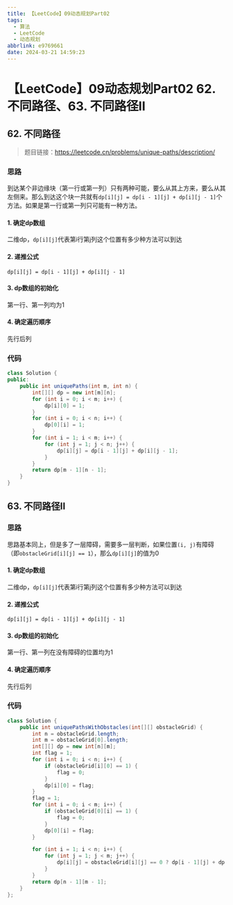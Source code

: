 ```yaml
---
title: 【LeetCode】09动态规划Part02
tags:
  - 算法
  - LeetCode
  - 动态规划
abbrlink: e9769661
date: 2024-03-21 14:59:23
---
```


# 【LeetCode】09动态规划Part02  62. 不同路径、63. 不同路径II



## 62. 不同路径

>   题目链接：https://leetcode.cn/problems/unique-paths/description/

### 思路

到达某个非边缘块（第一行或第一列）只有两种可能，要么从其上方来，要么从其左侧来。那么到达这个块一共就有`dp[i][j] = dp[i - 1][j] + dp[i][j - 1]`个方法。如果是第一行或第一列只可能有一种方法。

#### 1. 确定dp数组

二维dp，`dp[i][j]`代表第i行第j列这个位置有多少种方法可以到达

#### 2. 递推公式

`dp[i][j] = dp[i - 1][j] + dp[i][j - 1]`

#### 3. dp数组的初始化

第一行、第一列均为1

#### 4. 确定遍历顺序

先行后列



### 代码

``` java
class Solution {
public:
    public int uniquePaths(int m, int n) {
        int[][] dp = new int[m][n];
        for (int i = 0; i < m; i++) {
            dp[i][0] = 1;
        }
        for (int i = 0; i < n; i++) {
            dp[0][i] = 1;
        }
        for (int i = 1; i < m; i++) {
            for (int j = 1; j < n; j++) {
                dp[i][j] = dp[i - 1][j] + dp[i][j - 1];
            }
        }
        return dp[m - 1][n - 1];
    }
}
```



## 63. 不同路径II

### 思路

思路基本同上，但是多了一层障碍，需要多一层判断，如果位置`(i, j)`有障碍（即`obstacleGrid[i][j] == 1`），那么`dp[i][j]`的值为0

#### 1. 确定dp数组

二维dp，`dp[i][j]`代表第i行第j列这个位置有多少种方法可以到达

#### 2. 递推公式

`dp[i][j] = dp[i - 1][j] + dp[i][j - 1]`

#### 3. dp数组的初始化

第一行、第一列在没有障碍的位置均为1

#### 4. 确定遍历顺序

先行后列



### 代码

``` java
class Solution {
    public int uniquePathsWithObstacles(int[][] obstacleGrid) {
        int n = obstacleGrid.length;
        int m = obstacleGrid[0].length;
        int[][] dp = new int[n][m];
        int flag = 1;
        for (int i = 0; i < n; i++) {
            if (obstacleGrid[i][0] == 1) {
                flag = 0;
            }
            dp[i][0] = flag;
        }
        flag = 1;
        for (int i = 0; i < m; i++) {
            if (obstacleGrid[0][i] == 1) {
                flag = 0;
            }
            dp[0][i] = flag;
        }

        for (int i = 1; i < n; i++) {
            for (int j = 1; j < m; j++) {
                dp[i][j] = obstacleGrid[i][j] == 0 ? dp[i - 1][j] + dp[i][j - 1] : 0;
            }
        }
        return dp[n - 1][m - 1];
    }
};
```

